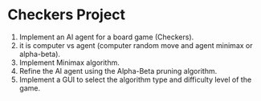 # Checkers Project
1. Implement an AI agent for a board game (Checkers).
2. it is computer vs agent (computer random move and agent minimax or alpha-beta).
3. Implement Minimax algorithm.
4. Refine the AI agent using the Alpha-Beta pruning algorithm.
5. Implement a GUI to select the algorithm type and difficulty level of the game.